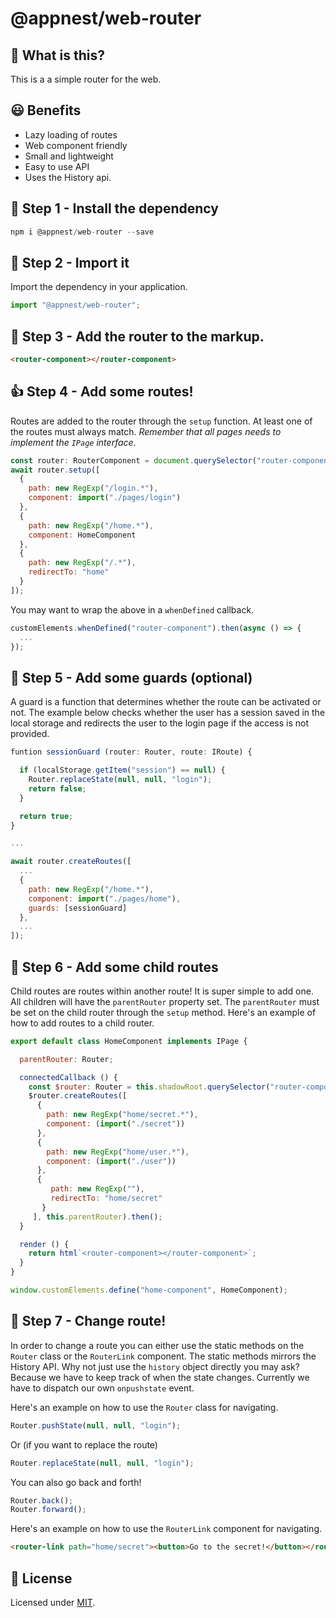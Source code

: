 # @appnest/web-router

## 🧐 What is this?

This is a a simple router for the web.

## 😃 Benefits
- Lazy loading of routes
- Web component friendly
- Small and lightweight
- Easy to use API
- Uses the History api.

## 🎁 Step 1 -  Install the dependency

```javascript
npm i @appnest/web-router --save
```

## 🤝 Step 2 - Import it

Import the dependency in your application.

```javascript
import "@appnest/web-router";
```


## 👏 Step 3 - Add the router to the markup.

```html
<router-component></router-component>
```

## 👍 Step 4 - Add some routes!

Routes are added to the router through the `setup` function. At least one of the routes must always match. *Remember that all pages needs to implement the `IPage` interface*.

```javascript
const router: RouterComponent = document.querySelector("router-component");
await router.setup([
  {
    path: new RegExp("/login.*"),
    component: import("./pages/login")
  },
  {
    path: new RegExp("/home.*"),
    component: HomeComponent
  },
  {
    path: new RegExp("/.*"),
    redirectTo: "home"
  }
]);
```

You may want to wrap the above in a `whenDefined` callback.

```javascript
customElements.whenDefined("router-component").then(async () => {
  ...
});
```

## 🎉 Step 5 - Add some guards (optional)

A guard is a function that determines whether the route can be activated or not. The example below checks whether the user has a session saved in the local storage and redirects the user to the login page if the access is not provided.

```javascript
funtion sessionGuard (router: Router, route: IRoute) {

  if (localStorage.getItem("session") == null) {
    Router.replaceState(null, null, "login");
    return false;
  }

  return true;
}

...

await router.createRoutes([
  ...
  {
    path: new RegExp("/home.*"),
    component: import("./pages/home"),
    guards: [sessionGuard]
  },
  ...
]);
```

## 👶 Step 6 - Add some child routes

Child routes are routes within another route! It is super simple to add one. All children will have the `parentRouter` property set. The `parentRouter` must be set on the child router through the `setup` method. Here's an example of how to add routes to a child router.

```javascript
export default class HomeComponent implements IPage {

  parentRouter: Router;

  connectedCallback () {
    const $router: Router = this.shadowRoot.querySelector("router-component");
    $router.createRoutes([
      {
        path: new RegExp("home/secret.*"),
        component: (import("./secret"))
      },
      {
        path: new RegExp("home/user.*"),
        component: (import("./user"))
      },
      {
         path: new RegExp(""),
         redirectTo: "home/secret"
       }
     ], this.parentRouter).then();
  }

  render () {
    return html`<router-component></router-component>`;
  }
}

window.customElements.define("home-component", HomeComponent);
```

## 🙌 Step 7 - Change route!

In order to change a route you can either use the static methods on the `Router` class or the `RouterLink` component. The static methods mirrors the History API. Why not just use the `history` object directly you may ask? Because we have to keep track of when the state changes. Currently we have to dispatch our own `onpushstate` event.

Here's an example on how to use the `Router` class for navigating.

```javascript
Router.pushState(null, null, "login");
```

Or (if you want to replace the route)

```javascript
Router.replaceState(null, null, "login");
```

You can also go back and forth!

```javascript
Router.back();
Router.forward();
```

Here's an example on how to use the `RouterLink` component for navigating.

```html
<router-link path="home/secret"><button>Go to the secret!</button></router-link>
```

## 🎉 License

Licensed under [MIT](https://opensource.org/licenses/MIT).